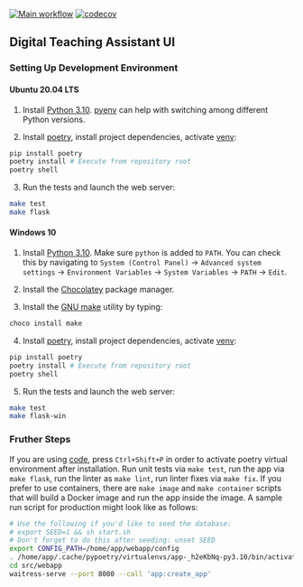 [![Main workflow](https://github.com/worldbeater/dta/actions/workflows/workflow.yml/badge.svg?branch=main)](https://github.com/worldbeater/dta/actions/workflows/workflow.yml) [![codecov](https://codecov.io/gh/worldbeater/dta/branch/main/graph/badge.svg)](https://codecov.io/gh/worldbeater/dta)

## Digital Teaching Assistant UI

### Setting Up Development Environment

#### Ubuntu 20.04 LTS

1. Install [Python 3.10](https://docs.python.org/3/whatsnew/3.10.html). [pyenv](https://github.com/pyenv/pyenv) can help with switching among different Python versions.

2. Install [poetry](https://github.com/python-poetry/poetry), install project dependencies, activate [venv](https://python-poetry.org/docs/cli/#shell):
```bash
pip install poetry
poetry install # Execute from repository root
poetry shell
```

3. Run the tests and launch the web server:
```bash
make test
make flask
```

#### Windows 10

1. Install [Python 3.10](https://docs.python.org/3/whatsnew/3.10.html). Make sure `python` is added to `PATH`. You can check this by navigating to `System (Control Panel)` -> `Advanced system settings` -> `Environment Variables` -> `System Variables` -> `PATH` -> `Edit`.

2. Install the [Chocolatey](https://chocolatey.org/install) package manager.

3. Install the [GNU make](https://community.chocolatey.org/packages/make) utility by typing:
```bash
choco install make
```

4. Install [poetry](https://github.com/python-poetry/poetry), install project dependencies, activate [venv](https://python-poetry.org/docs/cli/#shell):
```bash
pip install poetry
poetry install # Execute from repository root
poetry shell
```

5. Run the tests and launch the web server:
```bash
make test
make flask-win
```

### Fruther Steps

If you are using [code](https://code.visualstudio.com/), press `Ctrl+Shift+P` in order to activate poetry virtual environment after installation. Run unit tests via `make test`, run the app via `make flask`, run the linter as `make lint`, run linter fixes via `make fix`. If you prefer to use containers, there are `make image` and `make container` scripts that will build a Docker image and run the app inside the image. A sample run script for production might look like as follows:

```sh
# Use the following if you'd like to seed the database:
# export SEED=1 && sh start.sh
# Don't forget to do this after seeding: unset SEED
export CONFIG_PATH=/home/app/webapp/config
. /home/app/.cache/pypoetry/virtualenvs/app-_h2eKbNq-py3.10/bin/activate
cd src/webapp
waitress-serve --port 8080 --call 'app:create_app'
```
